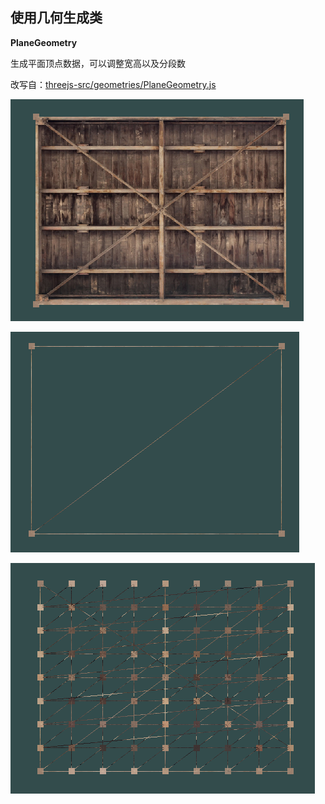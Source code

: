 ## 使用几何生成类

**PlaneGeometry**

生成平面顶点数据，可以调整宽高以及分段数

改写自：[threejs-src/geometries/PlaneGeometry.js](https://github.com/mrdoob/three.js/blob/master/src/geometries/PlaneGeometry.js)

![image-20210430151705339](images/image-20210430151705339-1619767182715-1619767311351.png)

![image-20210430151729857](images/image-20210430151729857-1619767213343.png)

![image-20210430151855803](images/image-20210430151855803-1619767217504.png)